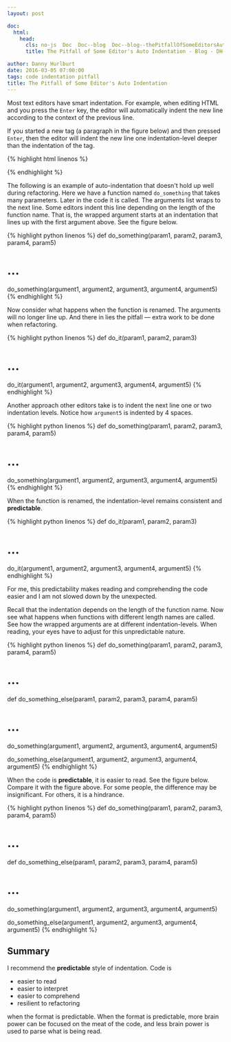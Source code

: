 ```yaml
---
layout: post

doc:
  html:
    head:
      cls: no-js  Doc  Doc--blog  Doc--blog--thePitfallOfSomeEditorsAutoIndentation
      title: The Pitfall of Some Editor's Auto Indentation - Blog - DH

author: Danny Hurlburt
date: 2016-03-05 07:00:00
tags: code indentation pitfall
title: The Pitfall of Some Editor's Auto Indentation
---
```


Most text editors have smart indentation.  For example, when editing HTML and you press the `Enter` key, the editor
will automatically indent the new line according to the context of the previous line.
<!-- stop excerpt -->
If you started a new tag (a paragraph in the figure below) and then pressed `Enter`, then the editor will indent the
new line one indentation-level deeper than the indentation of the tag.

{% highlight html linenos %}
<body>
    <p>
        <!-- Caret auto-indented to here. -->
    </p>
</body>
{% endhighlight %}

The following is an example of auto-indentation that doesn't hold up well during refactoring.  Here we have a
function named `do_something` that takes many parameters.  Later in the code it is called.  The arguments list
wraps to the next line.  Some editors indent this line depending on the length of the function name.  That is,
the wrapped argument starts at an indentation that lines up with the first argument above.  See the figure
below.

{% highlight python linenos %}
def do_something(param1, param2, param3, param4, param5)
  # ...

do_something(argument1, argument2, argument3, argument4,
             argument5)
{% endhighlight %}

Now consider what happens when the function is renamed.  The arguments will no longer line up.  And there in
lies the pitfall &mdash; extra work to be done when refactoring.

{% highlight python linenos %}
def do_it(param1, param2, param3)
  # ...

do_it(argument1, argument2, argument3, argument4,
             argument5)
{% endhighlight %}

Another approach other editors take is to indent the next line one or two indentation levels.  Notice how `argument5`
is indented by 4 spaces.

{% highlight python linenos %}
def do_something(param1, param2, param3, param4, param5)
  # ...

do_something(argument1, argument2, argument3, argument4,
    argument5)
{% endhighlight %}

When the function is renamed, the indentation-level remains consistent and **predictable**.

{% highlight python linenos %}
def do_it(param1, param2, param3)
  # ...

do_it(argument1, argument2, argument3, argument4,
    argument5)
{% endhighlight %}

For me, this predictability makes reading and comprehending the code easier and I am not slowed down by the
unexpected.

Recall that the indentation depends on the length of the function name.  Now see what happens when functions
with different length names are called.  See how the wrapped arguments are at different indentation-levels.  When
reading, your eyes have to adjust for this unpredictable nature.

{% highlight python linenos %}
def do_something(param1, param2, param3, param4, param5)
  # ...

def do_something_else(param1, param2, param3, param4, param5)
  # ...

do_something(argument1, argument2, argument3, argument4,
             argument5)

do_something_else(argument1, argument2, argument3, argument4,
                  argument5)
{% endhighlight %}

When the code is **predictable**, it is easier to read.  See the figure below.  Compare it with the figure above.
For some people, the difference may be insignificant.  For others, it is a hindrance.

{% highlight python linenos %}
def do_something(param1, param2, param3, param4, param5)
  # ...

def do_something_else(param1, param2, param3, param4, param5)
  # ...

do_something(argument1, argument2, argument3, argument4,
    argument5)

do_something_else(argument1, argument2, argument3, argument4,
    argument5)
{% endhighlight %}

## Summary

I recommend the **predictable** style of indentation.  Code is

* easier to read
* easier to interpret
* easier to comprehend
* resilient to refactoring

when the format is predictable.  When the format is predictable, more brain power can be focused on the meat of the code, and
less brain power is used to parse what is being read.

